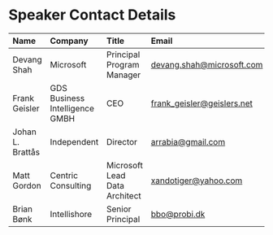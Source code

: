 # Speaker Contact Details

| Name             | Company                        | Title                         | Email                                                             | LinkedIn                                                        |
| :--------------- | :----------------------------- | :---------------------------- | :---------------------------------------------------------------- | :-------------------------------------------------------------- |
| Devang Shah      | Microsoft                      | Principal Program Manager     | [devang.shah@microsoft.com](mailto://devang.shah@microsoft.com)   | [/in/shahdevang](https://www.linkedin.com/in/shahdevang/)       |
| Frank Geisler    | GDS Business Intelligence GMBH | CEO                           | [frank_geisler@geislers.net](mailto://frank_geisler@geislers.net) | [in/frank-geisler/](https://www.linkedin.com/in/frank-geisler/) |
| Johan L. Brattås | Independent                    | Director                      | [arrabia@gmail.com](mailto://arrabia@gmail.com)                   | [/in/johanludvig](https://www.linkedin.com/in/johanludvig/)     |
| Matt Gordon      | Centric Consulting             | Microsoft Lead Data Architect | [xandotiger@yahoo.com](mailto://xandotiger@yahoo.com)             | [/in/sqlatspeed/](https://www.linkedin.com/in/sqlatspeed/)      |
| Brian Bønk       | Intellishore                   | Senior Principal              | [bbo@probi.dk](mailto://bbo@probi.dk)                             | [7in/brianbonk/](https://linkedin.com/in/brianbonk)             |
